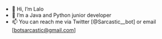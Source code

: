 - 👋 Hi, I’m Lalo
- 👀 I’m a Java and Python junior developer
- 📫 You can reach me via Twitter [@Sarcastic__bot] or email [botsarcastic@gmail.com]

